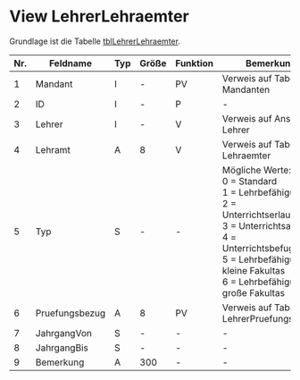 #  View LehrerLehraemter

Grundlage ist die Tabelle [tblLehrerLehraemter](https://doc.magellan6-datenstruktur.stueber.de/tabellen/tblLehrerLehraemter.html).

Nr.|Feldname|Typ|Größe|Funktion|Bemerkung
--|--|--|--|--|--
1|Mandant|I|-|PV|Verweis auf Tabelle Mandanten
2|ID|I|-|P|-
3|Lehrer|I|-|V|Verweis auf Ansicht Lehrer
4|Lehramt|A|8|V|Verweis auf Tabelle Lehraemter
5|Typ|S|-|-|Mögliche Werte:<br/>0 = Standard<br/>1 = Lehrbefähigung<br/>2 = Unterrichtserlaubnisg<br/>3 = Unterrichtsauftrag<br/>4 =<br/>Unterrichtsbefugnis<br/>5 = Lehrbefähigung kleine Fakultas<br/>6 = Lehrbefähigung große Fakultas
6|Pruefungsbezug|A|8|PV|Verweis auf Tabelle LehrerPruefungsbezug
7|JahrgangVon|S|-|-|-
8|JahrgangBis|S|-|-|-
9|Bemerkung|A|300|-|-
	
